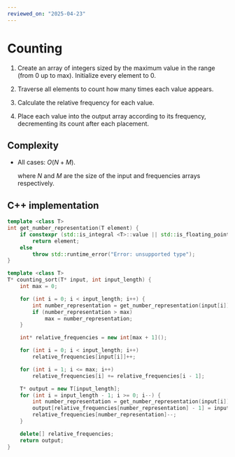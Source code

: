 ```yaml
---
reviewed_on: "2025-04-23"
---
```


# Counting

1. Create an array of integers sized by the maximum value in the range (from $0$ up to max). Initialize every element to $0$.

2. Traverse all elements to count how many times each value appears.

3. Calculate the relative frequency for each value.

4. Place each value into the output array according to its frequency, decrementing its count after each placement.

## Complexity

- All cases: $O(N + M)$.

	where $N$ and $M$ are the size of the input and frequencies arrays respectively.

## C++ implementation

```c++
template <class T>
int get_number_representation(T element) {
	if constexpr (std::is_integral <T>::value || std::is_floating_point <T>::value)
		return element;
	else
		throw std::runtime_error("Error: unsupported type");
}

template <class T>
T* counting_sort(T* input, int input_length) {
	int max = 0;

	for (int i = 0; i < input_length; i++) {
		int number_representation = get_number_representation(input[i]);
		if (number_representation > max)
			max = number_representation;
	}

	int* relative_frequencies = new int[max + 1]();

	for (int i = 0; i < input_length; i++)
		relative_frequencies[input[i]]++;

	for (int i = 1; i <= max; i++)
		relative_frequencies[i] += relative_frequencies[i - 1];

	T* output = new T[input_length];
	for (int i = input_length - 1; i >= 0; i--) {
		int number_representation = get_number_representation(input[i])
		output[relative_frequencies[number_representation] - 1] = input[i];
		relative_frequencies[number_representation]--;
	}

	delete[] relative_frequencies;
	return output;
}
```
